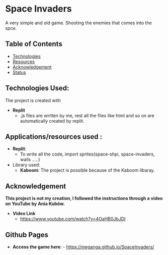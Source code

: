 # Space Invaders

A very simple and old game.
Shooting the enemies that comes into the spce.

## Table of Contents

- [Technologies](#technologies-used)
- [Resources](#Applications/resources-used)
- [Acknowledgement](#Credit)
- [Status](#github-pages)

## Technologies Used:

The project is created with

- **Replit**
  - .js files are wirtten by me, rest all the files like html and so on are automatically created by replit.

## Applications/resources used :

- **Replit**:
  - To write all the code, import sprites(space-shpi, space-invaders, walls .....)
- Library used:
  - **Kaboom**: The project is possible because of the Kaboom libaray.


## Acknowledgement

**This project is **not** my creation, I followed the instructions through a video on YouTube by Ania Kubów.**

- **Video Link**
  - https://www.youtube.com/watch?v=4OaHB0JbJDI

## Github Pages

- **Access the game here**: - https://meganga.github.io/SpaceInvaders/
